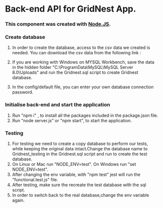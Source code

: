 # Back-end API for GridNest App.



### This component was created with [Node.JS](https://nodejs.org/en/).

### Create database  
  1.  In order to create the database, access to the csv data we created is needed. You can download the csv data from the following link : 
      
  2.  If you are working with Windows on MYSQL Workbench, save the data in the hidden folder "C:\ProgramData\MySQL\MySQL Server 8.0\Uploads" and run the Gridnest.sql script to create Gridnest database.
  3.  In the config/default file, you can enter your own database connection password.
  
### Initialise back-end and start the application 
  1. Run "npm i" , to install all the packages included in the package.json file. 
  2. Run "node server.js" or "npm start", to start the application.
  
### Testing  
   1. For testing we need to create a copy database to perform our tests, while keeping the original data intact.Change the database name to Gridnest_testing in the Gridnest.sql script and run to create the test database. 
   2. On Linux or Mac run "NODE_ENV=test". On Windows run "set NODE_ENV=test".
   3. After changing the env variable, with "npm test" jest will run the "functional.test.js" file.
   4. After testing, make sure the recreate the test database with the sql script.
   5. In order to switch back to the real database,change the env variable again.
